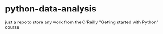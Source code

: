 # python-data-analysis
just a repo to store any work from the O'Reilly "Getting started with Python" course
